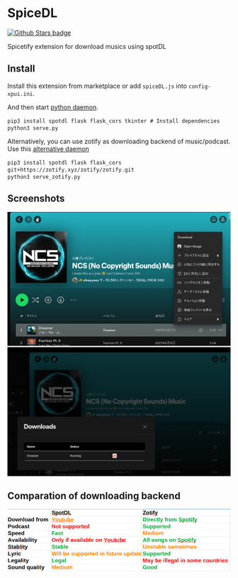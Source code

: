 # SpiceDL
[![Github Stars badge](https://img.shields.io/github/stars/FoxRefire/spiceDL?logo=github&style=social)](https://github.com/CharlieS1103/spicetify-extensions/)

Spicetify extension for download musics using spotDL

## Install
Install this extension from marketplace or add `spiceDL.js` into `config-xpui.ini`.

And then start [python daemon](https://github.com/FoxRefire/spiceDL/blob/main/serve.py).
```
pip3 install spotdl flask flask_cors tkinter # Install dependencies
python3 serve.py
```

Alternatively, you can use zotify as downloading backend of music/podcast.
Use this [alternative daemon](https://github.com/FoxRefire/spiceDL/blob/main/serve_zotify.py)
```
pip3 install spotdl flask flask_cors git+https://zotify.xyz/zotify/zotify.git
python3 serve_zotify.py
```


## Screenshots
![Screenshot1](https://github.com/FoxRefire/spiceDL/blob/Screenshot/Screenshot1.png?raw=true)
![Screenshot2](https://github.com/FoxRefire/spiceDL/blob/Screenshot/Screenshot2.png?raw=true)

## Comparation of downloading backend
![Comparation](https://github.com/FoxRefire/spiceDL/blob/Screenshot/comparition.png?raw=true)
